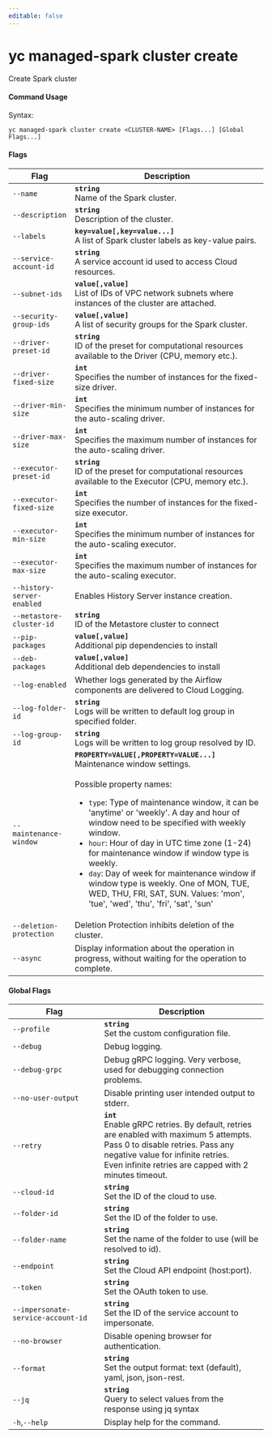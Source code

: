 ```yaml
---
editable: false
---
```


# yc managed-spark cluster create

Create Spark cluster

#### Command Usage

Syntax: 

`yc managed-spark cluster create <CLUSTER-NAME> [Flags...] [Global Flags...]`

#### Flags

| Flag | Description |
|----|----|
|`--name`|<b>`string`</b><br/>Name of the Spark cluster.|
|`--description`|<b>`string`</b><br/>Description of the cluster.|
|`--labels`|<b>`key=value[,key=value...]`</b><br/>A list of Spark cluster labels as key-value pairs.|
|`--service-account-id`|<b>`string`</b><br/>A service account id used to access Cloud resources.|
|`--subnet-ids`|<b>`value[,value]`</b><br/>List of IDs of VPC network subnets where instances of the cluster are attached.|
|`--security-group-ids`|<b>`value[,value]`</b><br/>A list of security groups for the Spark cluster.|
|`--driver-preset-id`|<b>`string`</b><br/>ID of the preset for computational resources available to the Driver (CPU, memory etc.).|
|`--driver-fixed-size`|<b>`int`</b><br/>Specifies the number of instances for the fixed-size driver.|
|`--driver-min-size`|<b>`int`</b><br/>Specifies the minimum number of instances for the auto-scaling driver.|
|`--driver-max-size`|<b>`int`</b><br/>Specifies the maximum number of instances for the auto-scaling driver.|
|`--executor-preset-id`|<b>`string`</b><br/>ID of the preset for computational resources available to the Executor (CPU, memory etc.).|
|`--executor-fixed-size`|<b>`int`</b><br/>Specifies the number of instances for the fixed-size executor.|
|`--executor-min-size`|<b>`int`</b><br/>Specifies the minimum number of instances for the auto-scaling executor.|
|`--executor-max-size`|<b>`int`</b><br/>Specifies the maximum number of instances for the auto-scaling executor.|
|`--history-server-enabled`|Enables History Server instance creation.|
|`--metastore-cluster-id`|<b>`string`</b><br/>ID of the Metastore cluster to connect|
|`--pip-packages`|<b>`value[,value]`</b><br/>Additional pip dependencies to install|
|`--deb-packages`|<b>`value[,value]`</b><br/>Additional deb dependencies to install|
|`--log-enabled`|Whether logs generated by the Airflow components are delivered to Cloud Logging.|
|`--log-folder-id`|<b>`string`</b><br/>Logs will be written to default log group in specified folder.|
|`--log-group-id`|<b>`string`</b><br/>Logs will be written to log group resolved by ID.|
|`--maintenance-window`|<b>`PROPERTY=VALUE[,PROPERTY=VALUE...]`</b><br/>Maintenance window settings.<br/><br/>Possible property names:<br/><ul> <li><code>type</code>:     Type of maintenance window, it can be 'anytime' or 'weekly'. A day and hour of window need to be specified with weekly window.</li> <li><code>hour</code>:     Hour of day in UTC time zone (1-24) for maintenance window if window type is weekly.</li> <li><code>day</code>:     Day of week for maintenance window if window type is weekly. One of MON, TUE, WED, THU, FRI, SAT, SUN. Values: 'mon', 'tue', 'wed', 'thu', 'fri', 'sat', 'sun'</li> </ul>|
|`--deletion-protection`|Deletion Protection inhibits deletion of the cluster.|
|`--async`|Display information about the operation in progress, without waiting for the operation to complete.|

#### Global Flags

| Flag | Description |
|----|----|
|`--profile`|<b>`string`</b><br/>Set the custom configuration file.|
|`--debug`|Debug logging.|
|`--debug-grpc`|Debug gRPC logging. Very verbose, used for debugging connection problems.|
|`--no-user-output`|Disable printing user intended output to stderr.|
|`--retry`|<b>`int`</b><br/>Enable gRPC retries. By default, retries are enabled with maximum 5 attempts.<br/>Pass 0 to disable retries. Pass any negative value for infinite retries.<br/>Even infinite retries are capped with 2 minutes timeout.|
|`--cloud-id`|<b>`string`</b><br/>Set the ID of the cloud to use.|
|`--folder-id`|<b>`string`</b><br/>Set the ID of the folder to use.|
|`--folder-name`|<b>`string`</b><br/>Set the name of the folder to use (will be resolved to id).|
|`--endpoint`|<b>`string`</b><br/>Set the Cloud API endpoint (host:port).|
|`--token`|<b>`string`</b><br/>Set the OAuth token to use.|
|`--impersonate-service-account-id`|<b>`string`</b><br/>Set the ID of the service account to impersonate.|
|`--no-browser`|Disable opening browser for authentication.|
|`--format`|<b>`string`</b><br/>Set the output format: text (default), yaml, json, json-rest.|
|`--jq`|<b>`string`</b><br/>Query to select values from the response using jq syntax|
|`-h`,`--help`|Display help for the command.|
